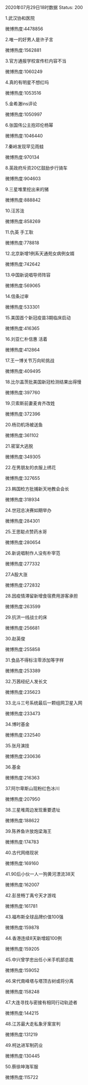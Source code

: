 2020年07月29日18时数据
Status: 200

1.武汉协和医院

微博热度:4478856

2.唯一的好男人是许子言

微博热度:1562881

3.官方通报学校宣传栏内容不当

微博热度:1060249

4.真的有明星不想红吗

微博热度:1053516

5.金希澈ins评论

微博热度:1050997

6.张国伟公主抱邓伦杨幂

微博热度:1046440

7.秦岭发现罕见雨蛙

微博热度:970134

8.英政府斥资20亿鼓励步行骑车

微博热度:904603

9.三星堆里挖出来的猪

微博热度:888842

10.汪苏泷

微博热度:858269

11.仇英 手工耿

微博热度:778818

12.北京新增1例系天通苑女病例女婿

微博热度:742642

13.中国新说唱导师阵容

微博热度:569065

14.信条过审

微博热度:533301

15.美国首个新冠疫苗3期临床启动

微博热度:416365

16.刘亚仁朴信惠 活着

微博热度:412864

17.王一博关节万向轮挑战

微博热度:409495

18.比尔盖茨批美国新冠检测结果出得慢

微博热度:397760

19.贝索斯前妻麦肯齐改姓

微博热度:372396

20.杨玏机场被送鱼

微博热度:361102

21.密室大逃脱

微博热度:349305

22.在男朋友的衣服上绣花

微博热度:327655

23.韩国检方批捕新天地教会会长

微博热度:318934

24.世冠总决赛如期举办

微博热度:284301

25.王思聪点赞药水哥

微博热度:280654

26.新说唱制作人没有朴宰范

微博热度:277332

27.A股大涨

微博热度:272832

28.因疫情滞留新增食宿费用游客承担

微博热度:263599

29.抗洪一线战士的床

微博热度:256681

30.赵英俊

微博热度:255858

31.食品不得标注零添加等字样

微博热度:253389

32.万茜经纪人发长文

微博热度:235623

33.北斗三号系统最后一颗组网卫星入网

微博热度:233473

34.博时基金

微博热度:232540

35.张月演技

微博热度:230636

36.基金

微博热度:216363

37.阿尔卑斯山现粉红色冰川

微博热度:207950

38.三星堆周边发现重要遗址

微博热度:188622

39.陈养鱼许放炮梁海王

微博热度:174783

40.古代网络现状

微博热度:169160

41.90后小伙一人一狗黄河漂流38天

微博热度:162007

42.彭昱畅丁禹兮天才游戏

微博热度:161781

43.福布斯全球品牌价值100强

微博热度:159878

44.香港连续8天新增超100例

微博热度:159205

45.中兴曾学忠出任小米手机部总裁

微博热度:159052

46.宋代南峰塔与塔顶古树或将分离

微博热度:158248

47.大连寻找与密接有相同行动轨迹者

微博热度:144215

48.江苏最大走私象牙案宣判

微博热度:131219

49.柯达进军制药业

微博热度:130445

50.蔡徐坤海军服

微博热度:115722

